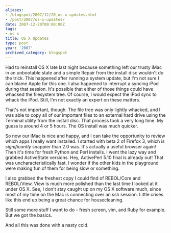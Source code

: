 ```yaml
---
aliases:
- /blogspot/2007/12/20_os-x-updates.html
- /post/2007/os-x-updates/
date: 2007-12-20T00:00:00Z
tags:
- os x
title: OS X Updates
type: post
year: '2007'
archived_category: blogspot
---
```

Had to reinstall OS X late last night because something left our trusty iMac in an unbootable state and a simple Repair from the install disc wouldn't do the trick. This happened after running a system update, but I'm not sure I can blame Apple for this one. I also happened to interrupt a syncing iPod during that session. It's possible that either of those things could have whacked the filesystem tree. Of course, I would expect the iPod sync to whack the iPod. Still, I'm not exactly an expert on these matters.
<!-- TEASER_END -->

That's not important, though. The file tree was only lightly whacked, and I was able to copy all of our important files to an external hard drive using the Terminal utility from the install disc. That process took a very long time. My guess is around 4 or 5 hours. The OS install was much quicker.

So now our iMac is nice and happy, and I can take the opportunity to review which apps I really want installed. I started with beta 2 of Firefox  3, which is <span style="font-style: italic;">significantly</span> snappier than 2.0 was. It's actually a useful browser again! Then it's time for fresh Python and Perl installs. I went the lazy way and grabbed ActiveState versions. Hey, ActivePerl 5.10 final is already out! That was uncharacteristically fast. I wonder if the other kids in the playground were making fun of them for being slow or something.

I also grabbed the freshest copy I could find of REBOL/Core and REBOL/View. View is much more polished than the last time I looked at it under OS X. See, I don't stay caught up on my OS X software much, since most of my time on the Mac is connecting over an ssh session. Little crises like this end up being a great chance for housecleaning.

Still some more stuff I want to do - fresh screen, vim, and Ruby for example. But we got the basics.

And all this was done with a nasty cold.
